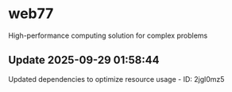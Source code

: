 # web77
High-performance computing solution for complex problems

## Update 2025-09-29 01:58:44
Updated dependencies to optimize resource usage - ID: 2jgl0mz5

